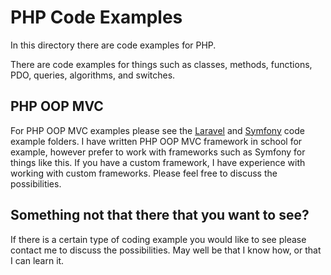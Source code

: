 
# PHP Code Examples

In this directory there are code examples for PHP.

There are code examples for things such as classes, methods, functions, PDO, queries, algorithms, and switches. 

## PHP OOP MVC 

For PHP OOP MVC examples please see the [Laravel](https://github.com/CodezPoet/code_examples/tree/main/laravel) and [Symfony](https://github.com/CodezPoet/code_examples/tree/main/symfony) code example folders. I have written PHP OOP MVC framework in school for example, however prefer to work with frameworks such as Symfony for things like this. If you have a custom framework, I have experience with working with custom frameworks. Please feel free to discuss the possibilities.

## Something not that there that you want to see?

If there is a certain type of coding example you would like to see please contact me to discuss the possibilities.
May well be that I know how, or that I can learn it. 

